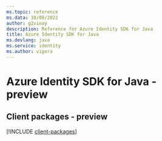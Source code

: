 ```yaml
---
ms.topic: reference
ms.data: 10/08/2022
author: g2vinay
description: Reference for Azure Identity SDK for Java
title: Azure Identity SDK for Java
ms.devlang: java
ms.service: identity
ms.author: vigera
---
```

# Azure Identity SDK for Java - preview

## Client packages - preview
[!INCLUDE [client-packages](identity-client-index.md)]